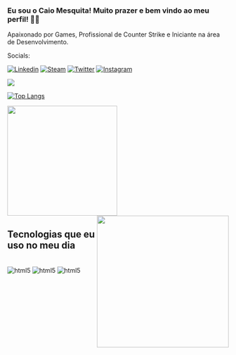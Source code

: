 ### Eu sou o Caio Mesquita! Muito prazer e bem vindo ao meu perfil! 👋😁
Apaixonado por Games, Profissional de Counter Strike e Iniciante na área de Desenvolvimento.

Socials:

[![Linkedin](https://img.shields.io/badge/LinkedIn-0077B5?style=for-the-badge&logo=linkedin&logoColor=white)](https://www.linkedin.com/in/caio-mesquita-ba6a93187/)
[![Steam](https://img.shields.io/badge/Steam-000000?style=for-the-badge&logo=steam&logoColor=white
)](https://steamcommunity.com/id/caiosmo/)
[![Twitter](https://img.shields.io/badge/Twitter-1DA1F2?style=for-the-badge&logo=twitter&logoColor=white)](https://x.com/terranfps)
[![Instagram](https://img.shields.io/badge/Instagram-E4405F?style=for-the-badge&logo=instagram&logoColor=white)](https://www.instagram.com/caios_mesquita/)

<picture>
  <source
    srcset="https://github-readme-stats.vercel.app/api?username=caiosmo&show_icons=true&theme=dark&title_color=00FF00&text_color=00FF00"
    media="(prefers-color-scheme: dark)"
  />
  <source
    srcset="https://github-readme-stats.vercel.app/api?username=caiosmo&show_icons=true&title_color=00FF00&text_color=00FF00"
    media="(prefers-color-scheme: light)"
  />
  <img src="https://github-readme-stats.vercel.app/api?username=caiosmo&show_icons=true&title_color=00FF00&text_color=00FF00" />
</picture>



[![Top Langs](https://github-readme-stats.vercel.app/api/top-langs/?username=caiosmo&layout=donut-vertical&theme=dark&title_color=00FF00&text_color=00FF00)](https://github.com/anuraghazra/github-readme-stats)

<a href="https://github.com/anuraghazra/github-readme-stats">
  <img height=250 align="center" src="https://github-readme-stats.vercel.app/api?username=caiosmo&show_icons=true&theme=dark&title_color=00FF00&text_color=00FF00" />
</a>
<a href="https://github.com/anuraghazra/convoychat">
  <img height=300 align="right" src="https://github-readme-stats.vercel.app/api/top-langs/?username=caiosmo&layout=donut-vertical&theme=dark&title_color=00FF00&text_color=00FF00" />
</a>




## Tecnologias que eu uso no meu dia
<div style= "display: inline_block"></br>
<img align= "center" alt="html5" src="https://img.shields.io/badge/Spring-6DB33F?style=for-the-badge&logo=spring&logoColor=white"/>
<img align= "center" alt="html5" src="https://img.shields.io/badge/Java-ED8B00?style=for-the-badge&logo=openjdk&logoColor=white"/>
<img align= "center" alt="html5" src="https://img.shields.io/badge/HTML-239120?style=for-the-badge&logo=html5&logoColor=white" />
  </div>
